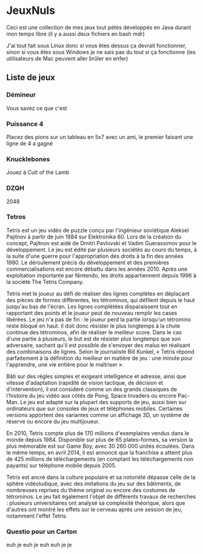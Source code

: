 # JeuxNuls

Ceci est une collection de mes jeux tout pétés développés en Java durant mon temps libre (il y a aussi deux fichiers en bash mdr)

J'ai tout fait sous Linux donc si vous êtes dessus ça devrait fonctionner, sinon si vous êtes sous Windows je ne sais pas du tout si ça fonctionne (les utilisateurs de Mac peuvent aller brûler en enfer)

## Liste de jeux

### Démineur

Vous savez ce que c'est

### Puissance 4

Placez des pions sur un tableau en 5x7 avec un ami, le premier faisant une ligne de 4 a gagné

### Knucklebones

Jouez à Cult of the Lamb

### DZQH

2048

### Tetros

Tetris est un jeu vidéo de puzzle conçu par l'ingénieur soviétique Alekseï Pajitnov à partir de juin 1984 sur Elektronika 60. Lors de la création du concept, Pajitnov est aidé de Dmitri Pavlovski et Vadim Guerassimov pour le développement. Le jeu est édité par plusieurs sociétés au cours du temps, à la suite d'une guerre pour l'appropriation des droits à la fin des années 1980. Le déroulement précis du développement et des premières commercialisations est encore débattu dans les années 2010. Après une exploitation importante par Nintendo, les droits appartiennent depuis 1996 à la société The Tetris Company.

Tetris met le joueur au défi de réaliser des lignes complètes en déplaçant des pièces de formes différentes, les tétrominos, qui défilent depuis le haut jusqu'au bas de l'écran. Les lignes complétées disparaissent tout en rapportant des points et le joueur peut de nouveau remplir les cases libérées. Le jeu n'a pas de fin : le joueur perd la partie lorsqu'un tétromino reste bloqué en haut. Il doit donc résister le plus longtemps à la chute continue des tétrominos, afin de réaliser le meilleur score. Dans le cas d'une partie à plusieurs, le but est de résister plus longtemps que son adversaire, sachant qu'il est possible de s'envoyer des malus en réalisant des combinaisons de lignes. Selon le journaliste Bill Kunkel, « Tetris répond parfaitement à la définition du meilleur en matière de jeu : une minute pour l'apprendre, une vie entière pour le maîtriser ».

Bâti sur des règles simples et exigeant intelligence et adresse, ainsi que vitesse d'adaptation (rapidité de vision tactique, de décision et d'intervention), il est considéré comme un des grands classiques de l'histoire du jeu vidéo aux côtés de Pong, Space Invaders ou encore Pac-Man. Le jeu est adapté sur la plupart des supports de jeu, aussi bien sur ordinateurs que sur consoles de jeux et téléphones mobiles. Certaines versions apportent des variantes comme un affichage 3D, un système de réserve ou encore du jeu multijoueur.

En 2010, Tetris compte plus de 170 millions d'exemplaires vendus dans le monde depuis 1984. Disponible sur plus de 65 plates-formes, sa version la plus mémorable est sur Game Boy, avec 30 260 000 unités écoulées. Dans le même temps, en avril 2014, il est annoncé que la franchise a atteint plus de 425 millions de téléchargements (en comptant les téléchargements non payants) sur téléphone mobile depuis 2005.

Tetris est ancré dans la culture populaire et sa notoriété dépasse celle de la sphère vidéoludique, avec des imitations du jeu sur des bâtiments, de nombreuses reprises du thème original ou encore des costumes de tétrominos. Le jeu fait également l'objet de différents travaux de recherches : plusieurs universitaires ont analysé sa complexité théorique, alors que d'autres ont montré les effets sur le cerveau après une session de jeu, notamment l'effet Tetris.

### Questio pour un Carton

euh je euh je euh euh je je
